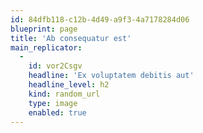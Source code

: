 ```yaml
---
id: 84dfb118-c12b-4d49-a9f3-4a7178284d06
blueprint: page
title: 'Ab consequatur est'
main_replicator:
  -
    id: vor2Csgv
    headline: 'Ex voluptatem debitis aut'
    headline_level: h2
    kind: random_url
    type: image
    enabled: true
---
```


